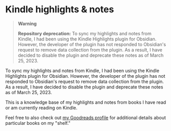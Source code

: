 # Kindle highlights & notes

> **Warning**
> 
> **Repository deprecation:** To sync my highlights and notes from Kindle, I had been using the Kindle Highlights plugin for Obsidian. However, the developer of the plugin has not responded to Obsidian's request to remove data collection from the plugin. As a result, I have decided to disable the plugin and deprecate these notes as of March 25, 2023.

To sync my highlights and notes from Kindle, I had been using the Kindle Highlights plugin for Obsidian. However, the developer of the plugin has not responded to Obsidian's request to remove data collection from the plugin. As a result, I have decided to disable the plugin and deprecate these notes as of March 25, 2023.

This is a knowledge base of my highlights and notes from books I have read or am currently reading on Kindle.

Feel free to also check out [my Goodreads profile](https://www.goodreads.com/user/show/70600963-joshua-wong) for additional details about particular books on my "shelf."
